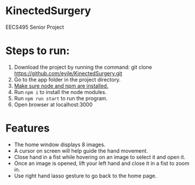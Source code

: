 # KinectedSurgery
EECS495 Senior Project

# Steps to run:

1. Download the project by running the command: git clone https://github.com/eyile/KinectedSurgery.git
2. Go to the app folder in the project directory.
3. [Make sure node and npm are installed.](https://nodejs.org/en/download/)
4. Run `npm i` to install the node modules.
5. Run `npm run start` to run the program.
6. Open browser at localhost:3000

# Features

* The home window displays 8 images. 
* A cursor on screen will help guide the hand movement. 
* Close hand in a fist while hovering on an image to select it and open it.
* Once an image is opened, lift your left hand and close it in a fist to zoom in.
* Use right hand lasso gesture to go back to the home page.